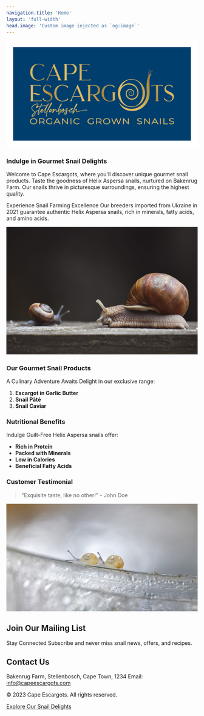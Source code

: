 ```yaml
---
navigation.title: 'Home'
layout: 'full-width'
head.image: 'Custom image injected as `og:image`'
---
```


![CE_Logo.png](/CE_Logo.png)

### Indulge in Gourmet Snail Delights

Welcome to Cape Escargots, where you'll discover unique gourmet snail products. Taste the goodness of Helix Aspersa snails, nurtured on Bakenrug Farm. Our snails thrive in picturesque surroundings, ensuring the highest quality.

Experience Snail Farming Excellence
Our breeders imported from Ukraine in 2021 guarantee authentic Helix Aspersa snails, rich in minerals, fatty acids, and amino acids.


![4t34g4rf4f.jpg](/4t34g4rf4f.jpg)

### Our Gourmet Snail Products

A Culinary Adventure Awaits
Delight in our exclusive range:

1. **Escargot in Garlic Butter**
2. **Snail Pâté**
3. **Snail Caviar**

### Nutritional Benefits

Indulge Guilt-Free
Helix Aspersa snails offer:
- **Rich in Protein**
- **Packed with Minerals**
- **Low in Calories**
- **Beneficial Fatty Acids**

### Customer Testimonial

> "Exquisite taste, like no other!" - John Doe

![BabySnails.jpg](/BabySnails.jpg)

## Join Our Mailing List

Stay Connected
Subscribe and never miss snail news, offers, and recipes.

## Contact Us

Bakenrug Farm, Stellenbosch, Cape Town, 1234
Email: info@capeescargots.com

© 2023 Cape Escargots. All rights reserved.

[Explore Our Snail Delights](products.md)
